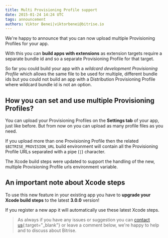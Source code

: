 ```yaml
---
title: Multi Provisioning Profile support
date: 2015-01-24 14:24 UTC
tags: announcement
authors: Viktor Benei|viktorbenei@bitrise.io
---
```


We're happy to announce that you can now upload multiple
Provisioning Profiles for your app.

With this you can **build apps with extensions** as
extension targets require a separate bundle id
and so a separate Provisioning Profile for that target.

So far you could build your app with a *wildcard development
Provisioning Profile* which allows the same file
to be used for multiple, different bundle ids
but you could not build an app with a Distribution
Provisioning Profile where wildcard bundle id
is not an option.


## How you can set and use multiple Provisioning Profiles?

You can upload your Provisioning Profiles on the **Settings tab**
of your app, just like before.
But from now on you can upload as many profile files as you
need.

If you upload more than one Provisioning Profile
then the related `$BITRISE_PROVISION_URL` build
environment will contain all the Provisioning Profile URLs
separated with a pipe (`|`) character.

The Xcode build steps were updated to support
the handling of the new, multiple Provisioning Profile urls
environment variable.


## An important note about Xcode steps

To use this new feature in your existing app you have to **upgrade
your Xcode build steps** to the latest **3.0.0** version!

If you register a new app it will automatically use
these latest Xcode steps.

> As always if you have any issues or suggestion
> you can [contact us](http://www.bitrise.io/contact?utm_source=blog&utm_medium=blog&utm_campaign=bitrise){:target="_blank"}
> or leave a comment below,
> we're happy to help
> and to discuss about Bitrise.